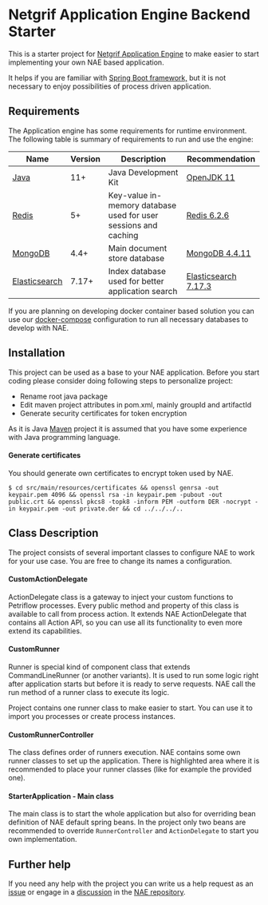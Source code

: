 # Netgrif Application Engine Backend Starter

This is a starter project for [Netgrif Application Engine](https://github.com/netgrif/application-engine)
to make easier to start implementing your own NAE based application.

It helps if you are familiar with [Spring Boot framework,](https://spring.io/) but it is not necessary to enjoy
possibilities of process driven application.

## Requirements

The Application engine has some requirements for runtime environment. The following table is summary of requirements to
run and use the engine:

| Name                                                   | Version | Description                                                     | Recommendation                                                         |
|--------------------------------------------------------|---------|-----------------------------------------------------------------|------------------------------------------------------------------------|
| [Java](https://openjdk.java.net/)                      | 11+     | Java Development Kit                                            | [OpenJDK 11](https://openjdk.java.net/install/)                        |
| [Redis](https://redis.io/)                             | 5+      | Key-value in-memory database used for user sessions and caching | [Redis 6.2.6](https://redis.io/download)                               |
| [MongoDB](https://www.mongodb.com/)                    | 4.4+    | Main document store database                                    | [MongoDB 4.4.11](https://docs.mongodb.com/v4.4/installation/)          |
| [Elasticsearch](https://www.elastic.co/elasticsearch/) | 7.17+   | Index database used for better application search               | [Elasticsearch 7.17.3](https://www.elastic.co/downloads/elasticsearch) |

If you are planning on developing docker container based solution you can use our [docker-compose](docker-compose.yml)
configuration to run all necessary databases to develop with NAE.

## Installation

This project can be used as a base to your NAE application. Before you start coding please consider doing following
steps to personalize project:

- Rename root java package
- Edit maven project attributes in pom.xml, mainly groupId and artifactId
- Generate security certificates for token encryption

As it is Java [Maven](https://maven.apache.org/) project it is assumed that you have some experience with Java
programming language.

#### Generate certificates

You should generate own certificates to encrypt token used by NAE.

```shell
$ cd src/main/resources/certificates && openssl genrsa -out keypair.pem 4096 && openssl rsa -in keypair.pem -pubout -out public.crt && openssl pkcs8 -topk8 -inform PEM -outform DER -nocrypt -in keypair.pem -out private.der && cd ../../../..
```

## Class Description

The project consists of several important classes to configure NAE to work for your use case. You are free to change its
names a configuration.

#### CustomActionDelegate

ActionDelegate class is a gateway to inject your custom functions to Petriflow processes. Every public method and
property of this class is available to call from process action. It extends NAE ActionDelegate that contains all Action
API, so you can use all its functionality to even more extend its capabilities.

#### CustomRunner

Runner is special kind of component class that extends CommandLineRunner (or another variants). It is used to run some
logic right after application starts but before it is ready to serve requests. NAE call the run method of a runner class
to execute its logic.

Project contains one runner class to make easier to start. You can use it to import you processes or create process
instances.

#### CustomRunnerController

The class defines order of runners execution. NAE contains some own runner classes to set up the application. There is
highlighted area where it is recommended to place your runner classes (like for example the provided one).

#### StarterApplication - Main class

The main class is to start the whole application but also for overriding bean definition of NAE default spring beans. In
the project only two beans are recommended to override `RunnerController` and `ActionDelegate` to start you own
implementation.

## Further help

If you need any help with the project you can write us a help request as
an [issue](https://github.com/netgrif/application-engine/issues) or engage in
a [discussion](https://github.com/netgrif/application-engine/discussions) in
the [NAE repository](https://github.com/netgrif/application-engine).
